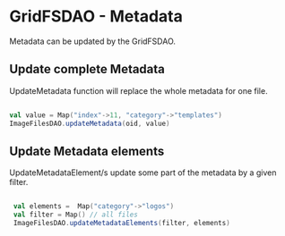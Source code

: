 # GridFSDAO - Metadata

Metadata can be updated by the GridFSDAO.

## Update complete Metadata

UpdateMetadata function will replace the whole metadata for one file.

```scala

val value = Map("index"->11, "category"->"templates")
ImageFilesDAO.updateMetadata(oid, value)

```

## Update Metadata elements

UpdateMetadataElement/s update some part of the metadata by a given filter.


```scala

 val elements =  Map("category"->"logos")
 val filter = Map() // all files
 ImageFilesDAO.updateMetadataElements(filter, elements)


```




